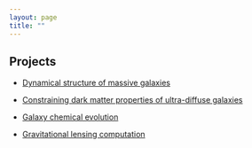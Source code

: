 ```yaml
---
layout: page
title: ""
---
```


## Projects

* [Dynamical structure of massive galaxies](Dy_massive/)

* [Constraining dark matter properties of ultra-diffuse galaxies](UDG/)

* [Galaxy chemical evolution](GCE/)

* [Gravitational lensing computation](GL/)
